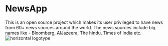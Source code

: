 # NewsApp
This is an open source project which makes its user privileged to have news from 60+ news sources around the world. The news sources include big names like - Bloomberg, AlJazeera, The hindu, Times of India etc.
![horizontal logotype](https://user-images.githubusercontent.com/34623610/45627241-699d4300-ba89-11e8-9224-33c8abbd731d.png)
